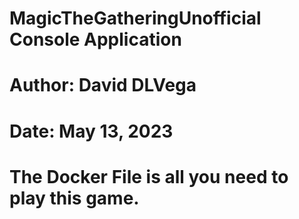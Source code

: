 # MagicTheGatheringUnofficial Console Application
# Author: David DLVega
# Date: May 13, 2023
# The Docker File is all you need to play this game.
